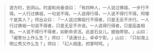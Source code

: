 > 游方时，到洞山。时虔和尚垂语曰：​「有四种人，一人说过佛祖，一步行不得。一人行过佛祖，一句说不得。一人说得行得，一人说不得行不得。阿哪个是其人？​」师出众曰：​「一人说过佛祖行不得者，只是无舌不许行。一人行过佛祖一句说不得者，只是无足不许说。一人说得行得者，只是函盖相称。一人说不得行不得者，如断命求活。此是石女儿，披枷带锁。​」山曰：​「阇黎分上作么生？​」师曰：​「该通分上，卓卓宁彰。​」山曰：​「只如海上明公秀又作么生？​」师曰：​「幻人相逢，拊掌呵呵。​」


